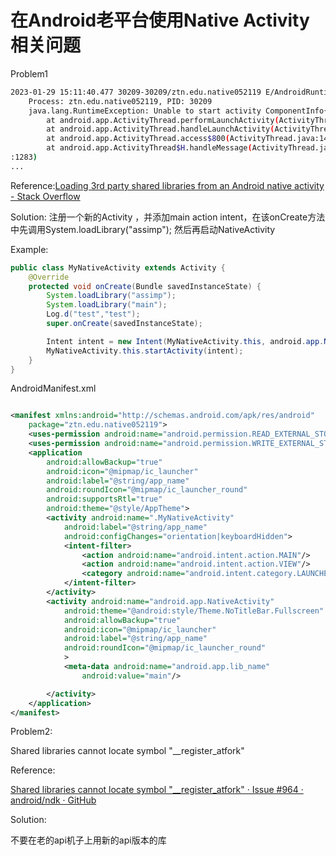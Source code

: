 # 在Android老平台使用Native Activity 相关问题

Problem1

```bash
2023-01-29 15:11:40.477 30209-30209/ztn.edu.native052119 E/AndroidRuntime: FATAL EXCEPTION: main
    Process: ztn.edu.native052119, PID: 30209
    java.lang.RuntimeException: Unable to start activity ComponentInfo{ztn.edu.native052119/android.app.NativeActivity}: java.lang.IllegalArgumentException: Unable to load native library: /data/app/ztn.edu.native052119-1/lib/arm/libmain.so
        at android.app.ActivityThread.performLaunchActivity(ActivityThread.java:2303)
        at android.app.ActivityThread.handleLaunchActivity(ActivityThread.java:2363)
        at android.app.ActivityThread.access$800(ActivityThread.java:147)
        at android.app.ActivityThread$H.handleMessage(ActivityThread.java
:1283)
...
```

Reference:[Loading 3rd party shared libraries from an Android native activity - Stack Overflow](https://stackoverflow.com/questions/8828559/loading-3rd-party-shared-libraries-from-an-android-native-activity)

Solution: 注册一个新的Activity ，并添加main action intent，在该onCreate方法中先调用System.loadLibrary("assimp"); 然后再启动NativeActivity

Example: 

```java
public class MyNativeActivity extends Activity {
    @Override
    protected void onCreate(Bundle savedInstanceState) {
        System.loadLibrary("assimp");
        System.loadLibrary("main");
        Log.d("test","test");
        super.onCreate(savedInstanceState);

        Intent intent = new Intent(MyNativeActivity.this, android.app.NativeActivity.class);
        MyNativeActivity.this.startActivity(intent);
    }
}
```

AndroidManifest.xml

```xml

<manifest xmlns:android="http://schemas.android.com/apk/res/android"
    package="ztn.edu.native052119">
    <uses-permission android:name="android.permission.READ_EXTERNAL_STORAGE"/>
    <uses-permission android:name="android.permission.WRITE_EXTERNAL_STORAGE"/>
    <application
        android:allowBackup="true"
        android:icon="@mipmap/ic_launcher"
        android:label="@string/app_name"
        android:roundIcon="@mipmap/ic_launcher_round"
        android:supportsRtl="true"
        android:theme="@style/AppTheme">
        <activity android:name=".MyNativeActivity"
            android:label="@string/app_name"
            android:configChanges="orientation|keyboardHidden">
            <intent-filter>
                <action android:name="android.intent.action.MAIN"/>
                <action android:name="android.intent.action.VIEW"/>
                <category android:name="android.intent.category.LAUNCHER"/>
            </intent-filter>
        </activity>
        <activity android:name="android.app.NativeActivity"
            android:theme="@android:style/Theme.NoTitleBar.Fullscreen"
            android:allowBackup="true"
            android:icon="@mipmap/ic_launcher"
            android:label="@string/app_name"
            android:roundIcon="@mipmap/ic_launcher_round"
            >
            <meta-data android:name="android.app.lib_name"
                android:value="main"/>

        </activity>
    </application>
</manifest>


```



Problem2:

Shared libraries cannot locate symbol "__register_atfork"

Reference:

[Shared libraries cannot locate symbol "__register_atfork" · Issue #964 · android/ndk · GitHub](https://github.com/android/ndk/issues/964)

Solution:

不要在老的api机子上用新的api版本的库


























